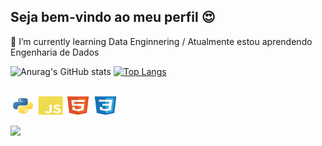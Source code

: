## Seja bem-vindo ao meu perfil 😍
🌱 I’m currently learning Data Enginnering / Atualmente estou aprendendo Engenharia de Dados

![Anurag's GitHub stats](https://github-readme-stats.vercel.app/api?username=Lelibi&show_icons=true&theme=radical)
[![Top Langs](https://github-readme-stats.vercel.app/api/top-langs/?username=Lelibi&layout=donut)](https://github.com/anuraghazra/github-readme-stats)

<div style="display: inline_block"><br>
  <img align="center" alt="Le-Python" height="30" width="40" src="https://raw.githubusercontent.com/devicons/devicon/master/icons/python/python-original.svg">
  <img align="center" alt="Le-Js" height="30" width="40" src="https://raw.githubusercontent.com/devicons/devicon/master/icons/javascript/javascript-plain.svg">
  <img align="center" alt="Le-HTML" height="30" width="40" src="https://raw.githubusercontent.com/devicons/devicon/master/icons/html5/html5-original.svg">
  <img align="center" alt="Le-CSS" height="30" width="40" src="https://raw.githubusercontent.com/devicons/devicon/master/icons/css3/css3-original.svg">
</div>
</br>
<div> 
 <a href=https://www.linkedin.com/in/leandro-de-lima-bispo-116b1125a/target="_blank"><img src="https://img.shields.io/badge/-LinkedIn-%230077B5?style=for-the-badge&logo=linkedin&logoColor=white" target="_blank"></a> 
  
</div>
